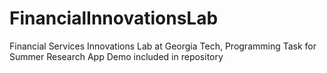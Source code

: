 # FinancialInnovationsLab
Financial Services Innovations Lab at Georgia Tech, Programming Task for Summer Research 
App Demo included in repository

